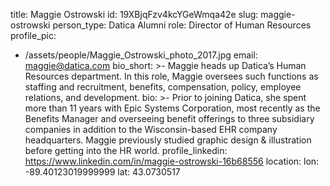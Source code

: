 title: Maggie Ostrowski
id: 19XBjqFzv4kcYGeWmqa42e
slug: maggie-ostrowski
person_type: Datica Alumni
role: Director of Human Resources
profile_pic:
  - /assets/people/Maggie_Ostrowski_photo_2017.jpg
email: maggie@datica.com
bio_short: >-
  Maggie heads up Datica’s Human Resources department. In this role, Maggie
  oversees such functions as staffing and recruitment, benefits, compensation,
  policy, employee relations, and development.
bio: >-
  Prior to joining Datica, she spent more than 11 years with Epic Systems
  Corporation, most recently as the Benefits Manager and overseeing benefit
  offerings to three subsidiary companies in addition to the Wisconsin-based EHR
  company headquarters.  Maggie previously studied graphic design & illustration
  before getting into the HR world.
profile_linkedin: https://www.linkedin.com/in/maggie-ostrowski-16b68556
location:
  lon: -89.40123019999999
  lat: 43.0730517
